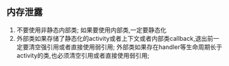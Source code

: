 ## 内存泄露
 1. 不要使用非静态内部类; 如果要使用内部类,一定要静态化
 2. 外部类如果存储了静态化的activity或者上下文或者内部类callback,退出前一定要清空强引用或者直接使用弱引用;
 外部类如果存在handler等生命周期长于activity的类,也必须清空引用或者直接使用弱引用;
